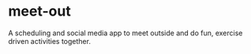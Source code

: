 # meet-out
A scheduling and social media app to meet outside and do fun, exercise driven activities together.
